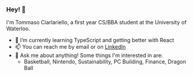 ### Hey! 🦆
I'm Tommaso Ciarlariello, a first year CS/BBA student at the University of Waterloo.
- 🌱 I’m currently learning TypeScript and getting better with React
- 📫 You can reach me by email or on [LinkedIn](https://www.linkedin.com/in/tomasciar/)
- 💬 Ask me about anything! Some things I'm interested in are:
  - Basketball, Nintendo, Sustainability, PC Building, Finance, Dragon Ball
